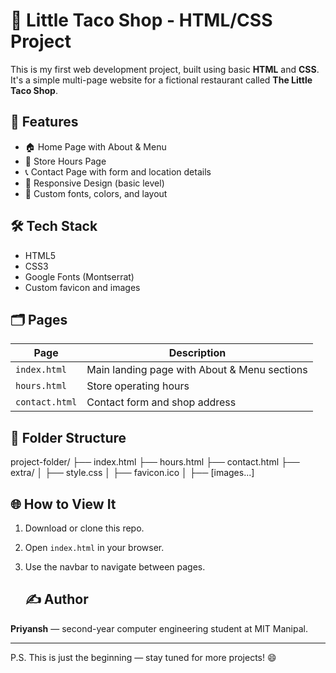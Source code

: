# 🌮 Little Taco Shop - HTML/CSS Project

This is my first web development project, built using basic **HTML** and **CSS**. It's a simple multi-page website for a fictional restaurant called **The Little Taco Shop**.

## 🚀 Features

- 🏠 Home Page with About & Menu
- 📅 Store Hours Page
- 📞 Contact Page with form and location details
- 📱 Responsive Design (basic level)
- 🎨 Custom fonts, colors, and layout

## 🛠️ Tech Stack

- HTML5
- CSS3
- Google Fonts (Montserrat)
- Custom favicon and images

## 🗂️ Pages

| Page | Description |
|------|-------------|
| `index.html` | Main landing page with About & Menu sections |
| `hours.html` | Store operating hours |
| `contact.html` | Contact form and shop address |

## 📁 Folder Structure
project-folder/
├── index.html
├── hours.html
├── contact.html
├── extra/
│ ├── style.css
│ ├── favicon.ico
│ ├── [images...]

## 🌐 How to View It

1. Download or clone this repo.
2. Open `index.html` in your browser.
3. Use the navbar to navigate between pages.

   ## ✍️ Author

**Priyansh** — second-year computer engineering student at MIT Manipal.

---

P.S. This is just the beginning — stay tuned for more projects! 😄

